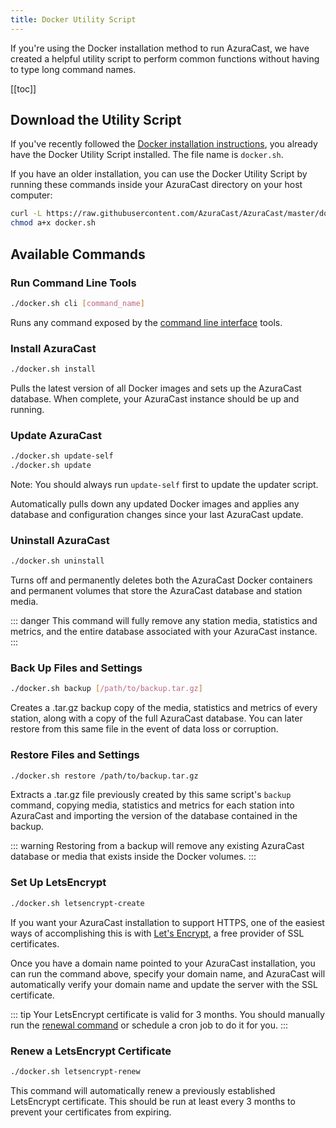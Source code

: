 ```yaml
---
title: Docker Utility Script
---
```


If you're using the Docker installation method to run AzuraCast, we have created a helpful utility script to perform common functions without having to type long command names.

[[toc]]

## Download the Utility Script

If you've recently followed the [Docker installation instructions](/install.html#using-docker-recommended), you already have the Docker Utility Script installed. The file name is `docker.sh`.

If you have an older installation, you can use the Docker Utility Script by running these commands inside your AzuraCast directory on your host computer:

```bash
curl -L https://raw.githubusercontent.com/AzuraCast/AzuraCast/master/docker.sh > docker.sh
chmod a+x docker.sh
```

## Available Commands

### Run Command Line Tools

```bash
./docker.sh cli [command_name]
```

Runs any command exposed by the [command line interface](/cli.html) tools.

### Install AzuraCast

```bash
./docker.sh install
```

Pulls the latest version of all Docker images and sets up the AzuraCast database. When complete, your AzuraCast instance should be up and running.

### Update AzuraCast

```bash
./docker.sh update-self
./docker.sh update
```

Note: You should always run `update-self` first to update the updater script.

Automatically pulls down any updated Docker images and applies any database and configuration changes since your last AzuraCast update.

### Uninstall AzuraCast

```bash
./docker.sh uninstall
```

Turns off and permanently deletes both the AzuraCast Docker containers and permanent volumes that store the AzuraCast database and station media.

::: danger
This command will fully remove any station media, statistics and metrics, and the entire database associated with your AzuraCast instance. 
:::

### Back Up Files and Settings

```bash
./docker.sh backup [/path/to/backup.tar.gz]
```

Creates a .tar.gz backup copy of the media, statistics and metrics of every station, along with a copy of the full AzuraCast database. You can later restore from this same file in the event of data loss or corruption.

### Restore Files and Settings

```bash
./docker.sh restore /path/to/backup.tar.gz
```

Extracts a .tar.gz file previously created by this same script's `backup` command, copying media, statistics and metrics for each station into AzuraCast and importing the version of the database contained in the backup.

::: warning
Restoring from a backup will remove any existing AzuraCast database or media that exists inside the Docker volumes.
:::

### Set Up LetsEncrypt

```bash
./docker.sh letsencrypt-create
```

If you want your AzuraCast installation to support HTTPS, one of the easiest ways of accomplishing this is with [Let's Encrypt](https://letsencrypt.org/), a free provider of SSL certificates.

Once you have a domain name pointed to your AzuraCast installation, you can run the command above, specify your domain name, and AzuraCast will automatically verify your domain name and update the server with the SSL certificate.

::: tip
Your LetsEncrypt certificate is valid for 3 months. You should manually run the [renewal command](#renew-a-letsencrypt-certificate) or schedule a cron job to do it for you.
:::

### Renew a LetsEncrypt Certificate

```bash
./docker.sh letsencrypt-renew
```

This command will automatically renew a previously established LetsEncrypt certificate. This should be run at least every 3 months to prevent your certificates from expiring.
